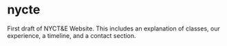 # nycte
First draft of NYCT&amp;E Website. This includes an explanation of classes, our experience, a timeline, and a contact section.
